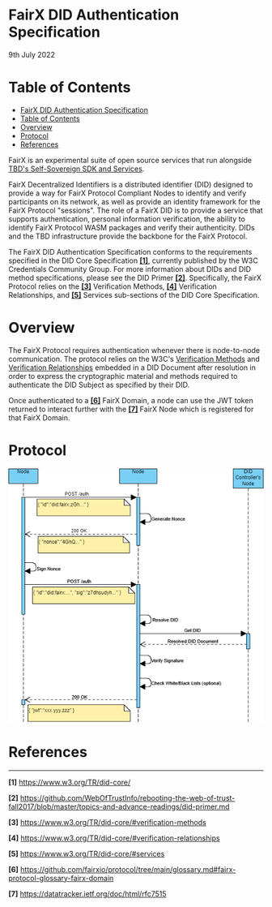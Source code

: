 FairX DID Authentication Specification
=================
9th July 2022

# Table of Contents
- [FairX DID Authentication Specification](#fairx-did-authentication-specification)
- [Table of Contents](#table-of-contents)
- [Overview <a name="fairx-did-authentication-overview"></a>](#overview-)
- [Protocol](#protocol)
- [References <a name="fairx-did-authentication-references"></a>](#references-)

FairX is an experimental suite of open source services that run alongside [TBD's Self-Sovereign SDK and Services](https://github.com/TBD54566975). 

FairX Decentralized Identifiers is a distributed identifier (DID) designed to provide a way for FairX Protocol Compliant Nodes to identify and verify participants on its network, as well as provide an identity framework for the FairX Protocol "sessions". The role of a FairX DID is to provide a service that supports authentication, personal information verification, the ability to identify FairX Protocol WASM packages and verify their authenticity.  DIDs and the TBD infrastructure provide the backbone for the FairX Protocol.  

The FairX DID Authentication Specification conforms to the requirements specified in the DID Core Specification [**[1]**](https://www.w3.org/TR/did-core/), currently published by the W3C Credentials Community Group. For more information about DIDs and DID method specifications, please see the DID Primer [**[2]**](https://github.com/WebOfTrustInfo/rebooting-the-web-of-trust-fall2017/blob/master/topics-and-advance-readings/did-primer.md).  Specifically, the FairX Protocol relies on the [**[3]**](https://www.w3.org/TR/did-core/#verification-methods) Verification Methods, [**[4]**](https://www.w3.org/TR/did-core/#verification-relationships) Verification Relationships, and [**[5]**](https://www.w3.org/TR/did-core/#services) Services sub-sections of the DID Core Specification.


# Overview <a name="fairx-did-authentication-overview"></a>

The FairX Protocol requires authentication whenever there is node-to-node communication.  The protocol relies on the W3C's [Verification Methods](https://www.w3.org/TR/did-core/#verification-methods) and [Verification Relationships](https://www.w3.org/TR/did-core/#verification-relationships) embedded in a DID Document after resolution in order to express the cryptographic material and methods required to authenticate the DID Subject as specified by their DID.

Once authenticated to a [**[6]**](https://github.com/fairxio/protocol/tree/main/glossary.md#fairx-protocol-glossary-fairx-domain) FairX Domain, a node can use the JWT token returned to interact further with the [**[7]**](https://github.com/fairxio/protocol/tree/main/glossary.md#fairx-protocol-glossary-fairx-node) FairX Node which is registered for that FairX Domain.

# Protocol

![FairX Protocol - Authentication](https://github.com/fairxio/protocol/raw/main/authentication/fairx-protocol-authentication.png "FairX Protocol - Authentication")

# References <a name="fairx-did-authentication-references"></a>

----------

**[1]** https://www.w3.org/TR/did-core/

**[2]** https://github.com/WebOfTrustInfo/rebooting-the-web-of-trust-fall2017/blob/master/topics-and-advance-readings/did-primer.md

**[3]** https://www.w3.org/TR/did-core/#verification-methods

**[4]** https://www.w3.org/TR/did-core/#verification-relationships

**[5]** https://www.w3.org/TR/did-core/#services

**[6]** https://github.com/fairxio/protocol/tree/main/glossary.md#fairx-protocol-glossary-fairx-domain

**[7]** https://datatracker.ietf.org/doc/html/rfc7515